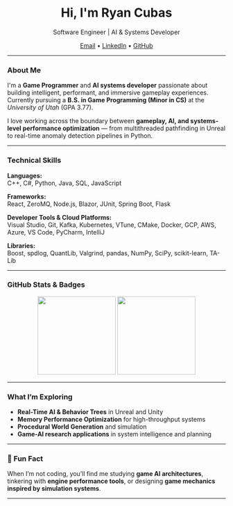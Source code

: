 <!-- Header -->
<div align="center">
  <h1> Hi, I'm Ryan Cubas</h1>
  <p> Software Engineer |  AI & Systems Developer 
  <p>
    <a href="mailto:ryan.cubas.pastor1@gmail.com">Email</a> •
    <a href="https://www.linkedin.com/in/ryan-cubas/">LinkedIn</a> •
    <a href="https://github.com/ryancubas">GitHub</a>
  </p>
</div>

---

### About Me  
I'm a **Game Programmer** and **AI systems developer** passionate about building intelligent, performant, and immersive gameplay experiences.  
Currently pursuing a **B.S. in Game Programming (Minor in CS)** at the *University of Utah* (GPA 3.77).  

I love working across the boundary between **gameplay, AI, and systems-level performance optimization** — from multithreaded pathfinding in Unreal to real-time anomaly detection pipelines in Python.

---
### Technical Skills

**Languages:**  
C++, C#, Python, Java, SQL, JavaScript  

**Frameworks:**  
React, ZeroMQ, Node.js, Blazor, JUnit, Spring Boot, Flask  

**Developer Tools & Cloud Platforms:**  
Visual Studio, Git, Kafka, Kubernetes, VTune, CMake, Docker, GCP, AWS, Azure, VS Code, PyCharm, IntelliJ  

**Libraries:**  
Boost, spdlog, QuantLib, Valgrind, pandas, NumPy, SciPy, scikit-learn, TA-Lib  

---

### GitHub Stats & Badges

<p align="center">
  <img height="180em" src="https://github-readme-stats.vercel.app/api?username=ryancubas&show_icons=true&theme=tokyonight" />
  <img height="180em" src="https://github-readme-stats.vercel.app/api/top-langs/?username=ryancubas&layout=compact&theme=tokyonight" />
</p>

---

### What I’m Exploring
- **Real-Time AI & Behavior Trees** in Unreal and Unity  
- **Memory Performance Optimization** for high-throughput systems  
- **Procedural World Generation** and simulation  
- **Game-AI research applications** in system intelligence and planning  

---

### 💬 Fun Fact
When I’m not coding, you’ll find me studying **game AI architectures**, tinkering with **engine performance tools**, or designing **game mechanics inspired by simulation systems**.

---
